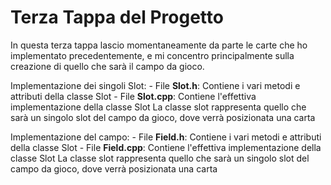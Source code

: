 # Terza Tappa del Progetto

In questa terza tappa lascio momentaneamente da parte le carte che ho implementato precedentemente, e mi concentro principalmente sulla creazione di quello che sarà il campo da gioco.

Implementazione dei singoli Slot:
    - File **Slot.h**: Contiene i vari metodi e attributi della classe Slot
    - File **Slot.cpp**: Contiene l'effettiva implementazione della classe Slot
    La classe slot rappresenta quello che sarà un singolo slot del campo da gioco, dove verrà posizionata una carta

Implementazione del campo:
    - File **Field.h**: Contiene i vari metodi e attributi della classe Slot
    - File **Field.cpp**: Contiene l'effettiva implementazione della classe Slot
    La classe slot rappresenta quello che sarà un singolo slot del campo da gioco, dove verrà posizionata una carta
   
